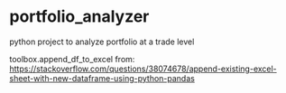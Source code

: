 # portfolio_analyzer
python project to analyze portfolio at a trade level


toolbox.append_df_to_excel from:
https://stackoverflow.com/questions/38074678/append-existing-excel-sheet-with-new-dataframe-using-python-pandas